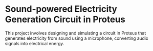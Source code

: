 # Sound-powered Electricity Generation Circuit in Proteus
This project involves designing and simulating a circuit in Proteus that generates electricity from sound using a microphone, converting audio signals into electrical energy.
